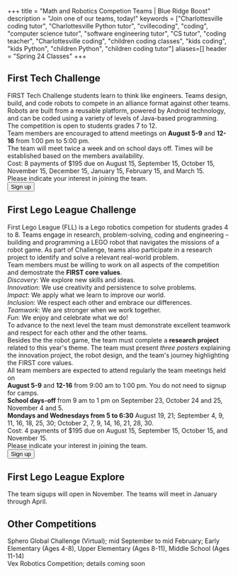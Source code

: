 +++
title = "Math and Robotics Competion Teams | Blue Ridge Boost"
description = "Join one of our teams, today!"
keywords = ["Charlottesville coding tutor", "Charlottesville Python tutor", "cvillecoding", "coding", "computer science tutor", "software engineering tutor", "CS tutor", "coding teacher", "Charlottesville coding", "children coding classes", "kids coding", "kids Python", "children Python", "children coding tutor"]
aliases=[]
header = "Spring 24 Classes"
+++

<div class="container">
    <div class="row">
        <div class="col">
            <h2>First Tech Challenge</h2>
            FIRST Tech Challenge students learn to think like engineers. Teams design, build, and code robots to compete in an alliance format against other teams. Robots are built from a reusable platform, powered by Android technology, and can be coded using a variety of levels of Java-based programming.<br>
            The competition is open to students grades 7 to 12.<br>
            Team members are encouraged to attend meetings on <b>August 5-9</b> and <b>12-16</b> from 1:00 pm to 5:00 pm.<br>
            The team will meet twice a week and on school days off. Times will be established based on the members availability.<br>
            Cost: 8 payments of $195 due on August 15, September 15, October 15, November 15, December 15, January 15, February 15, and March 15.<br>
            Please indicate your interest in joining the team.<br>
            <a href="https://first-tech-challenge.cheddarup.com"><button class="button-8s" role="button">Sign up</button></a>
        </div>
    </div> 
    <div class="row">
        <div class="col">
            <h2>First Lego League Challenge</h2> 
            First Lego League (FLL) is a Lego robotics competion for students grades 4 to 8. Teams engage in research, problem-solving, coding and engineering – building and programming a LEGO robot that navigates the missions of a robot game. As part of Challenge, teams also participate in a research project to identify and solve a relevant real-world problem. <br>
            Team members must be willing to work on all aspects of the competition and demostrate the <b>FIRST core values</b>.<br>
            <div class="container">
                <div class="row">
                    <div class="col">
                    <i>Discovery</i>: We explore new skills and ideas.<br>
                    <i>Innovation</i>: We use creativity and persistence to solve problems.<br>
                    <i>Impact</i>:  We apply what we learn to improve our world.<br>
                    <i>Inclusion</i>: We respect each other and embrace our differences.<br>
                    <i>Teamwork</i>: We are stronger when we work together.<br>
                    <i>Fun</i>: We enjoy and celebrate what we do!
                    </div>
                </div>
            </div>
            To advance to the next level the team must demonstrate excellent teamwork and respect for each other and the other teams.<br>
            Besides the the robot game, the team must complete a <b>research project</b> related to this year's theme. The team must present <i>three posters</i> explaining the innovation project, the robot design, and the team's journey highlighting the FIRST core values.<br>
            All team members are expected to attend regularly the team meetings held on <br>
            <div class="container">
                <div class="row">
                    <div class="col">
                        <b>August 5-9</b> and <b>12-16</b> from 9:00 am to 1:00 pm. You do not need to signup for camps.<br>
                        <b>School days-off</b> from 9 am to 1 pm on September 23, October 24 and 25, November 4 and 5.<br>
                        <b>Mondays and Wednesdays from 5 to 6:30</b> August 19, 21; September 4, 9, 11, 16, 18, 25, 30; October 2, 7, 9, 14, 16, 21, 28, 30.
                    </div>
                </div>
            </div>
            Cost: 4 payments of $195 due on August 15, September 15, October 15, and November 15.<br>
            Please indicate your interest in joining the team.<br>
            <a href="https://first-tech-challenge-copy.cheddarup.com"><button class="button-8s" role="button">Sign up</button></a>
        </div>
    </div>
    <div class="row">
        <div class="col">
            <h2>First Lego League Explore</h2>
            The team sigups will open in November. The teams will meet in January through April.
        </div>
    </div>
    <div class="row">
        <div class="col">
            <h2>Other Competitions</h2>
            Sphero Global Challenge (Virtual); mid September to mid February; Early Elementary (Ages 4-8), Upper Elementary (Ages 8-11), Middle School (Ages 11-14)<br>
            Vex Robotics Competition; details coming soon
        </div>
</div>